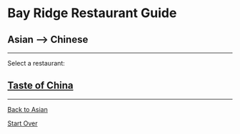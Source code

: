 # Bay Ridge Restaurant Guide
## Asian --> Chinese
---
Select a restaurant:
## [Taste of China](http://www.brooklyntasteofchina.com/)
---
[Back to Asian](asian.md)  

[Start Over](../home.md)